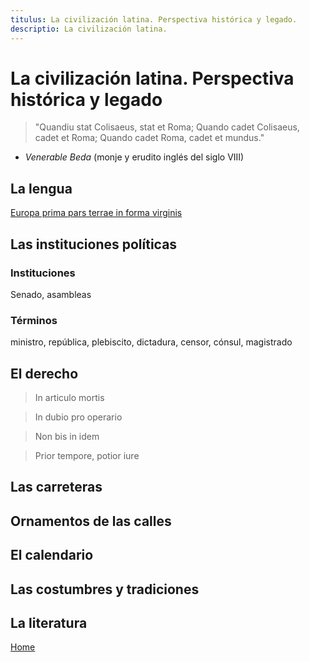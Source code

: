 ```yaml
---
titulus: La civilización latina. Perspectiva histórica y legado.
descriptio: La civilización latina.
---
```


# La civilización latina. Perspectiva histórica y legado

> "Quandiu stat Colisaeus, stat et Roma; Quando cadet Colisaeus, cadet et Roma; Quando cadet Roma, cadet et mundus."

- *Venerable Beda* (monje y erudito inglés del siglo VIII)

## La lengua

[Europa prima pars terrae in forma virginis](https://www.cbs-cesko.cz/produkt/heinrich-bunting-1545-1606-alegoricka-mapa-kralovny-evropy-kolorovany-drevorez-magdeburg-1581/)

## Las instituciones políticas

### Instituciones

Senado, asambleas

### Términos

ministro, república, plebiscito, dictadura, censor, cónsul, magistrado

## El derecho

> In articulo mortis

> In dubio pro operario

> Non bis in idem

> Prior tempore, potior iure

## Las carreteras

## Ornamentos de las calles


## El calendario

## Las costumbres y tradiciones

## La literatura

[Home](/)